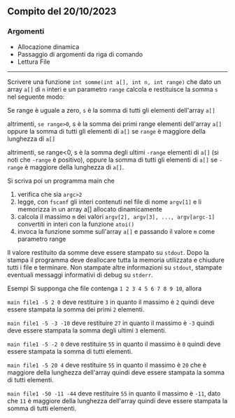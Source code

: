 ## Compito del 20/10/2023
### Argomenti
- Allocazione dinamica
- Passaggio di argomenti da riga di comando
- Lettura File
---
Scrivere una funzione `int somme(int a[], int n, int range)` che dato un array `a[]` di `n` interi e un parametro `range` calcola e restituisce la somma `s` nel seguente modo:

Se range è uguale a zero, `s` è la somma di tutti gli elementi dell'array `a[]`

altrimenti, `se range>0`, s è la somma dei primi range elementi dell'array `a[]` oppure la somma di tutti gli elementi di `a[]` se `range` è maggiore della lunghezza di `a[]`

altrimenti, se range<0, s è la somma degli ultimi `-range` elementi di `a[]` (si noti che `-range` è positivo), oppure la somma di tutti gli elementi di `a[]` se `-range` è maggiore della lunghezza di `a[]`.

Si scriva poi un programma main che 
1. verifica che sia `argc>2` 
2. legge, con `fscanf` gli interi contenuti nel file di nome `argv[1]` e li memorizza in un array a[] allocato dinamicamente 
3. calcola il massimo `m` dei valori `argv[2], argv[3], ..., argv[argc-1]` convertiti in interi con la funzione `atoi()` 
4. invoca la funzione somme sull'array `a[]` e passando il valore `m` come parametro range

Il valore restituito da somme deve essere stampato su `stdout`. Dopo la stampa il programma deve deallocare tutta la memoria utilizzata e chiudure tutti i file e terminare. Non stampate altre informazioni su `stdout`, stampate eventuali messaggi informativi di debug su `stderr`.

Esempi
Si supponga che file contenga `1 2 3 4 5 6 7 8 9 10`, allora

`main file1 -5 2 0`
deve restituire `3` in quanto il massimo è `2` quindi deve essere stampata la somma dei primi `2` elementi.

`main file1 -5 -3 -10`
deve restituire `27` in quanto il massimo è `-3` quindi deve essere stampata la somma degli ultimi `3` elementi.

`main file1 -5 -2 0`
deve restituire `55` in quanto il massimo è `0` quindi deve essere stampata la somma di tutti elementi.

`main file1 -5 20 4`
deve restituire `55` in quanto il massimo è `20` che è maggiore della lunghezza dell'array quindi deve essere stampata la somma di tutti elementi.

`main file1 -50 -11 -44`
deve restituire `55` in quanto il massimo è `-11`, dato che `11` è maggiore della lunghezza dell'array quindi deve essere stampata la somma di tutti elementi.